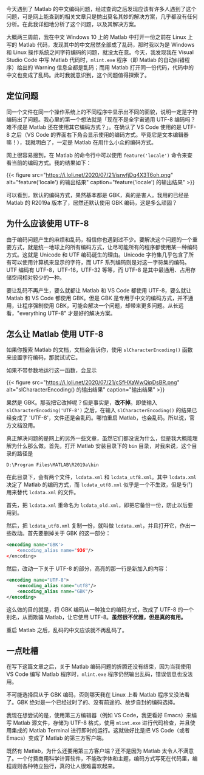 
今天遇到了 Matlab 的中文编码问题，经过查询之后发现应该有许多人遇到了这个问题，可是网上能查到的相关文章只是抛出莫名其妙的解决方案，几乎都没有任何分析。在此我详细地分析了这个问题，以及其解决方案。

<!--more-->

大概两三周前，我在中文 Windows 10 上的 Matlab 中打开一份之前在 Linux 上写的 Matlab 代码，发现其中的中文居然全部成了乱码，那时我以为是 Windows 和 Linux 操作系统之间字符编码的问题，就没太在意。今天，我发现我在 Visual Studio Code 中写 Matlab 代码时，`mlint.exe` 程序（即 Matlab 的自动纠错程序）给出的 Warning 信息全都是乱码；而用 Matlab 打开同一份代码，代码中的中文也变成了乱码。此时我就意识到，这个问题值得探索了。

## 定位问题

同一个文件在同一个操作系统上的不同程序中显示出不同的面貌，说明一定是字符编码出了问题。我心里的第一个想法就是「现在不是全宇宙通用 UTF-8 编码吗？难不成是 Matlab 还在使用其它编码方式？」。在确认了 VS Code 使用的是 UTF-8 之后（VS Code 的界面右下角会显示使用的编码方式。毕竟它是文本编辑器嘛！），我就明白了，一定是 Matlab 在用什么小众的编码方式。

网上很容易搜到，在 Matlab 的命令行中可以使用 `feature('locale')` 命令来查看当前的编码方式。我的结果如下：

{{< figure src="https://i.loli.net/2020/07/21/isnvfjDq4X3T6oh.png" alt="feature('locale') 的输出结果" caption="feature('locale') 的输出结果" >}}

可以看到，默认的编码方式，果然基本都是 GBK，真的是害人。我用的已经是 Matlab 的 R2019a 版本了，居然还默认使用 GBK 编码，这是多么顽固？

## 为什么应该使用 UTF-8

由于编码问题产生的麻烦和乱码，相信你也遇到过不少。要解决这个问题的一个重要方式，就是统一地球上的所有编码方式，让尽可能所有的程序都使用某一种编码方式。这就是 Unicode 和 UTF 编码诞生的理由。Unicode 字符集几乎包含了所有可以使用计算机来显示的字符，而 UTF 系列编码则是对这一字符集的编码。UTF 编码有 UTF-8，UTF-16，UTF-32 等等，而 UTF-8 是其中最通用、占用存储空间相对较少的一种。

要让乱码不再产生，要么就都让 Matlab 和 VS Code 都使用 UTF-8，要么就让 Matlab 和 VS Code 都使用 GBK。但是 GBK 是专用于中文的编码方式，并不通用，让程序强制使用 GBK，可能会解决一个问题，却带来更多问题。从长远看，"everything UTF-8" 才是好的解决方案。

## 怎么让 Matlab 使用 UTF-8

如果你搜索 Matlab 的文档，文档会告诉你，使用 `slCharacterEncoding()` 函数来设置字符编码，那就试试它。

如果不带参数地运行这一函数，会显示

{{< figure src="https://i.loli.net/2020/07/21/cSfHXaWwQipDsBR.png" alt="slCharacterEncoding() 的输出结果" caption="输出结果" >}}

果然是 GBK。那我把它改掉呢？但是事实是，**改不掉**。即使输入 `slCharacterEncoding('UTF-8')` 之后，在输入 `slCharacterEncoding()` 的结果已经变成了 'UTF-8'，文件还是会乱码。哪怕重启 Matlab，也会乱码。所以说，官方文档没用。

真正解决问题的是网上的另外一些文章，虽然它们都没说为什么，但是我大概能理解为什么那么做。首先，打开 Matlab 安装目录下的 `bin` 目录，对我来说，这个目录的路径是

```
D:\Program Files\MATLAB\R2019a\bin
```

在此目录下，会有两个文件，`lcdata.xml` 和 `lcdata_utf8.xml`。其中 `lcdata.xml` 决定了 Matlab 的编码方式，而 `lcdata_utf8.xml` 似乎是一个不生效，但是专门用来替代 `lcdata.xml` 的文件。

首先，把 `lcdata.xml` 重命名为 `lcdata_old.xml`，即把它备份一份，防止以后要用到。

然后，把 `lcdata_utf8.xml` 复制一份，就叫做 `lcdata.xml`，并且打开它，作出一些改动。首先要删掉关于 GBK 的这一部分：

```xml
<encoding name="GBK'>
    <encoding_alias name="936"/>
</encoding>
```

然后，改动一下关于 UTF-8 的部分，高亮的那一行是新加入的内容：

```xml {hl_lines=[3]}
<encoding name="UTF-8">
    <encoding_alias name="utf8"/>
    <encoding_alias name="GBK"/> 
</encoding>
```

这么做的目的就是，将 GBK 编码从一种独立的编码方式，改成了 UTF-8 的一个别名，从而欺骗 Matlab，让它使用 UTF-8。**虽然很不优雅，但是真的有用。**

重启 Matlab 之后，乱码的中文应该就不再乱码了。

## 一点吐槽

在写下这篇文章之后，关于 Matlab 编码问题的折腾还没有结束，因为当我使用 VS Code 编写 Matlab 程序时，`mlint.exe` 程序仍然输出乱码，错误信息也没法用。

不可能选择屈从于 GBK 编码，否则哪天我在 Linux 上看 Matlab 程序又没法看了。GBK 绝对是一个已经过时了的、没有前途的、故步自封的编码选择。

我现在想尝试的是，使用第三方编辑器（例如 VS Code，我更看好 Emacs）来编写 Matlab 源文件，存储为 UTF-8 格式，使用 `mlint.exe` 进行代码检查，并且使用集成的 Matlab Terminal 进行即时的运行。这就做好比是把 VS Code（或者 Emacs）变成了 Matlab 的第三方客户端。

既然有 Matlab，为什么还要用第三方客户端？还不是因为 Matlab 太令人不满意了。一个付费商用科学计算软件，不能改字体和主题，编码方式写死在代码里，编程规则各种特立独行，真的让人很难喜欢起来。